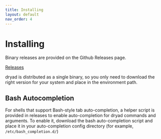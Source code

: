 ```yaml
---
title: Installing
layout: default
nav_order: 4
---
```


# Installing

Binary releases are provided on the Github Releases page.

[Releases](https://github.com/somesocks/dryad/releases)

dryad is distributed as a single binary, so you only need to download the right version for your system and place in the environment path.

## Bash Autocompletion

For shells that support Bash-style tab auto-completion, a helper script is provided in releases to enable auto-completion for dryad commands and arguments. To enable it, download the bash auto-completion script and place it in your auto-completion config directory (for example, `/etc/bash_completion.d/`)
